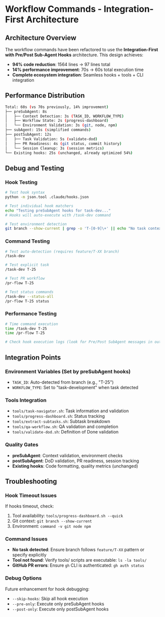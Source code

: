 # Workflow Commands - Integration-First Architecture

## Architecture Overview

The workflow commands have been refactored to use the **Integration-First with Pre/Post Sub-Agent Hooks** architecture. This design achieves:

- **94% code reduction**: 1564 lines → 97 lines total
- **14% performance improvement**: 70s → 60s total execution time
- **Complete ecosystem integration**: Seamless hooks + tools + CLI integration

## Performance Distribution

```bash
Total: 60s (vs 70s previously, 14% improvement)
├── preSubAgent: 8s
│   ├── Context Detection: 3s (TASK_ID, WORKFLOW_TYPE)
│   ├── Workflow State: 2s (progress-dashboard)
│   └── Environment Validation: 3s (git, node, npm)
├── subAgent: 15s (simplified commands)
├── postSubAgent: 12s
│   ├── Task Validation: 5s (validate-dod)
│   ├── PR Readiness: 4s (git status, commit history)
│   └── Session Cleanup: 3s (session metrics)
└── Existing hooks: 25s (unchanged, already optimized 54%)
```

## Debug and Testing

### Hook Testing

```bash
# Test hook syntax
python -m json.tool .claude/hooks.json

# Test individual hook matchers
echo "Testing preSubAgent hooks for task-dev..."
# Hooks will auto-execute with /task-dev command

# Test environment detection
git branch --show-current | grep -o 'T-[0-9]\+' || echo "No task context"
```

### Command Testing

```bash
# Test auto-detection (requires feature/T-XX branch)
/task-dev

# Test explicit task
/task-dev T-25

# Test PR workflow
/pr-flow T-25

# Test status commands
/task-dev --status-all
/pr-flow T-25 status
```

### Performance Testing

```bash
# Time command execution
time /task-dev T-25
time /pr-flow T-25

# Check hook execution logs (look for Pre/Post SubAgent messages in output)
```

## Integration Points

### Environment Variables (Set by preSubAgent hooks)
- `TASK_ID`: Auto-detected from branch (e.g., "T-25")
- `WORKFLOW_TYPE`: Set to "task-development" when task detected

### Tools Integration
- `tools/task-navigator.sh`: Task information and validation
- `tools/progress-dashboard.sh`: Status tracking
- `tools/extract-subtasks.sh`: Subtask breakdown
- `tools/qa-workflow.sh`: QA validation and completion
- `tools/validate-dod.sh`: Definition of Done validation

### Quality Gates
- **preSubAgent**: Context validation, environment checks
- **postSubAgent**: DoD validation, PR readiness, session tracking
- **Existing hooks**: Code formatting, quality metrics (unchanged)

## Troubleshooting

### Hook Timeout Issues
If hooks timeout, check:
1. Tool availability: `tools/progress-dashboard.sh --quick`
2. Git context: `git branch --show-current`
3. Environment: `command -v git node npm`

### Command Issues
- **No task detected**: Ensure branch follows `feature/T-XX` pattern or specify explicitly
- **Tool not found**: Verify tools/ scripts are executable: `ls -la tools/`
- **GitHub PR errors**: Ensure `gh` CLI is authenticated: `gh auth status`

### Debug Options
Future enhancement for hook debugging:
- `--skip-hooks`: Skip all hook execution
- `--pre-only`: Execute only preSubAgent hooks
- `--post-only`: Execute only postSubAgent hooks